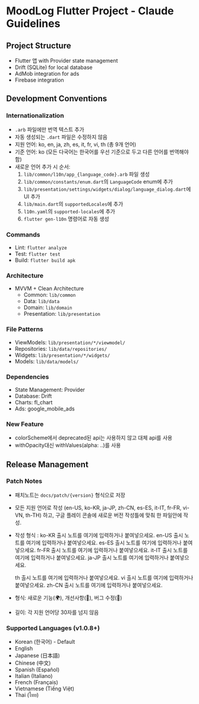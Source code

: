 # MoodLog Flutter Project - Claude Guidelines

## Project Structure

- Flutter 앱 with Provider state management
- Drift (SQLite) for local database
- AdMob integration for ads
- Firebase integration

## Development Conventions

### Internationalization

- `.arb` 파일에만 번역 텍스트 추가
- 자동 생성되는 `.dart` 파일은 수정하지 않음
- 지원 언어: ko, en, ja, zh, es, it, fr, vi, th (총 9개 언어)
- 기준 언어: ko (모든 다국어는 한국어를 우선 기준으로 두고 다른 언어를 번역해야함)
- 새로운 언어 추가 시 순서:
    1. `lib/common/l10n/app_{language_code}.arb` 파일 생성
    2. `lib/common/constants/enum.dart`의 `LanguageCode` enum에 추가
    3. `lib/presentation/settings/widgets/dialog/language_dialog.dart`에 UI 추가
    4. `lib/main.dart`의 `supportedLocales`에 추가
    5. `l10n.yaml`의 `supported-locales`에 추가
    6. `flutter gen-l10n` 명령어로 자동 생성

### Commands

- Lint: `flutter analyze`
- Test: `flutter test`
- Build: `flutter build apk`

### Architecture

- MVVM + Clean Architecture
    - Common: `lib/common`
    - Data: `lib/data`
    - Domain: `lib/domain`
    - Presentation: `lib/presentation`

### File Patterns

- ViewModels: `lib/presentation/*/viewmodel/`
- Repositories: `lib/data/repositories/`
- Widgets: `lib/presentation/*/widgets/`
- Models: `lib/data/models/`

### Dependencies

- State Management: Provider
- Database: Drift
- Charts: fl_chart
- Ads: google_mobile_ads

### New Feature

- colorScheme에서 deprecated된 api는 사용하지 않고 대체 api를 사용
- withOpacity대신 withValues(alpha: ..)를 사용

## Release Management

### Patch Notes

- 패치노트는 `docs/patch/{version}` 형식으로 저장
- 모든 지원 언어로 작성 (en-US, ko-KR, ja-JP, zh-CN, es-ES, it-IT, fr-FR, vi-VN, th-TH) 하고, 구글 플레이 콘솔에 새로운 버전 작성틀에 맞춰 한 파일안에 작성.
- 작성 형식 :
  <ko-KR>
  ko-KR 출시 노트를 여기에 입력하거나 붙여넣으세요.
  </ko-KR>
  <en-US>
  en-US 출시 노트를 여기에 입력하거나 붙여넣으세요.
  </en-US>
  <es-ES>
  es-ES 출시 노트를 여기에 입력하거나 붙여넣으세요.
  </es-ES>
  <fr-FR>
  fr-FR 출시 노트를 여기에 입력하거나 붙여넣으세요.
  </fr-FR>
  <it-IT>
  it-IT 출시 노트를 여기에 입력하거나 붙여넣으세요.
  </it-IT>
  <ja-JP>
  ja-JP 출시 노트를 여기에 입력하거나 붙여넣으세요.
  </ja-JP>
  <th>
  th 출시 노트를 여기에 입력하거나 붙여넣으세요.
  </th>
  <vi>
  vi 출시 노트를 여기에 입력하거나 붙여넣으세요.
  </vi>
  <zh-CN>
  zh-CN 출시 노트를 여기에 입력하거나 붙여넣으세요.
  </zh-CN>

- 형식: 새로운 기능(🌍), 개선사항(🎨), 버그 수정(🔧)
- 길이: 각 지원 언어당 30자를 넘지 않음

### Supported Languages (v1.0.8+)

- Korean (한국어) - Default
- English
- Japanese (日本語)
- Chinese (中文)
- Spanish (Español)
- Italian (Italiano)
- French (Français)
- Vietnamese (Tiếng Việt)
- Thai (ไทย)